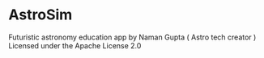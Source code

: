 # AstroSim
Futuristic astronomy education app by Naman Gupta ( Astro tech creator )
Licensed under the Apache License 2.0
